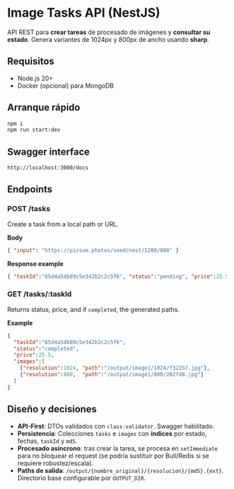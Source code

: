 # Image Tasks API (NestJS)

API REST para **crear tareas** de procesado de imágenes y **consultar su estado**. Genera variantes de 1024px y 800px de ancho usando **sharp**.

## Requisitos
- Node.js 20+
- Docker (opcional) para MongoDB

## Arranque rápido
```bash
npm i
npm run start:dev
```

## Swagger interface 
`http://localhost:3000/docs`

## Endpoints
### POST /tasks
Create a task from a local path or URL.

**Body**
```json
{ "input": "https://picsum.photos/seed/nest/1200/800" }
```
**Response example**
```json
{ "taskId":"65d4a54b89c5e342b2c2c5f6", "status":"pending", "price":25.5 }
```

### GET /tasks/:taskId
Returns status, price, and if `completed`, the generated paths.

**Example**
```json
{
  "taskId":"65d4a54b89c5e342b2c2c5f6",
  "status":"completed",
  "price":25.5,
  "images":[
    {"resolution":1024, "path":"/output/image1/1024/f322b7.jpg"},
    {"resolution":800,  "path":"/output/image1/800/202fd8.jpg"}
  ]
}
```

## Diseño y decisiones
- **API-First**: DTOs validados con `class-validator`. Swagger habilitado.
- **Persistencia**: Colecciones `tasks` e `images` con **índices** por estado, fechas, `taskId` y `md5`.
- **Procesado asíncrono**: tras crear la tarea, se procesa en `setImmediate` para no bloquear el request (se podría sustituir por Bull/Redis si se requiere robustez/escala).
- **Paths de salida**: `/output/{nombre_original}/{resolucion}/{md5}.{ext}`. Directorio base configurable por `OUTPUT_DIR`.
